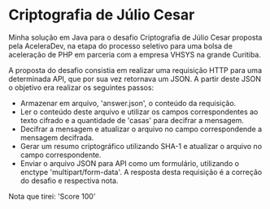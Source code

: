 # Criptografia de Júlio Cesar
Minha solução em Java para o desafio Criptografia de Júlio Cesar proposta pela AceleraDev, na etapa do processo seletivo para uma bolsa de aceleração de PHP em parceria com a empresa VHSYS na grande Curitiba.

A proposta do desafio consistia em realizar uma requisição HTTP para uma determinada API, que por sua vez retornava um JSON. A partir deste JSON o objetivo era realizar os seguintes passos:
- Armazenar em arquivo, 'answer.json', o conteúdo da requisição.
- Ler o conteúdo deste arquivo e utilizar os campos correspondentes ao texto cifrado e a quantidade de 'casas' para decifrar a mensagem.
- Decifrar a mensagem e atualizar o arquivo no campo correspondende a mensagem decifrada.
- Gerar um resumo criptográfico utilizando SHA-1 e atualizar o arquivo no campo correspondente.
- Enviar o arquivo JSON para API como um formulário, utilizando o enctype 'multipart/form-data'. A resposta desta requisição é a correção do desafio e respectiva nota.

Nota que tirei: 'Score 100'
